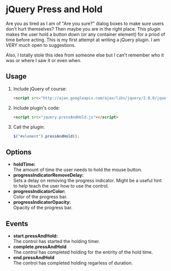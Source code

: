 # jQuery Press and Hold


Are you as tired as I am of "Are you sure?" dialog boxes to make sure users don't hurt themselves? Then maybe you are in the right place. This plugin makes the user hold a button down (or any container element) for a priod of time before acting. This is my first attempt at writing a jQuery plugin. I am VERY much open to suggestions.

Also, I totally stole this idea from someone else but I can't remember who it was or where I saw it or even when. 

## Usage
1. Include jQuery of course:

	```html
	<script src="http://ajax.googleapis.com/ajax/libs/jquery/2.0.0/jquery.min.js"></script>
	```

2. Include plugin's code:

	```html
	<script src="jquery.pressAndHold.js"></script>
	```

3. Call the plugin:

	```javascript
	$("#element").pressAndHold();
	```

## Options
* **holdTime:**  
  The amount of time the user needs to hold the mouse button.
* **progressIndicatorRemoveDelay:**  
  Sets a delay on removing the progress indicator. Might be a useful hint to help teach the user how to use the control.
* **progressIndicatorColor:**  
  Color of the progress bar.
* **progressIndicatorOpacity:**  
  Opacity of the progress bar.

## Events
* **start.pressAndHold:**  
  The control has started the holding timer.
* **complete.pressAndHold**  
  The control has completed holding for the entirity of the hold time.
* **end.pressAndHold**  
  The control has completed holding regarless of duration.